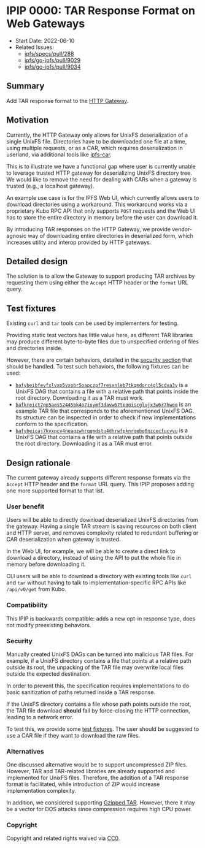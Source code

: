 # IPIP 0000: TAR Response Format on Web Gateways

- Start Date: 2022-06-10
- Related Issues:
  - [ipfs/specs/pull/288](https://github.com/ipfs/specs/pull/288)
  - [ipfs/go-ipfs/pull/9029](https://github.com/ipfs/go-ipfs/pull/9029)
  - [ipfs/go-ipfs/pull/9034](https://github.com/ipfs/go-ipfs/pull/9034)

## Summary

Add TAR response format to the [HTTP Gateway](../http-gateways/).

## Motivation

Currently, the HTTP Gateway only allows for UnixFS deserialization of a single
UnixFS file. Directories have to be downloaded one file at a time, using
multiple requests, or as a CAR, which requires deserialization in userland,
via additional tools like [ipfs-car](https://www.npmjs.com/package/ipfs-car).

This is to illustrate we have a functional gap where user is currently unable
to leverage trusted HTTP gateway for deserializing UnixFS directory tree. We
would like to remove the need for dealing with CARs when a gateway is trusted
(e.g., a localhost gateway).

An example use case is for the IPFS Web UI, which currently allows users to
download directories using a workaround. This workaround works via a proprietary
Kubo RPC API that only supports `POST` requests and the Web UI has to store the entire
directory in memory before the user can download it.

By introducing TAR responses on the HTTP Gateway, we provide vendor-agnosic way
of downloading entire directories in deserialized form, which increases utility
and interop provided by HTTP gateways.

## Detailed design

The solution is to allow the Gateway to support producing TAR archives
by requesting them using either the `Accept` HTTP header or the `format`
URL query.

## Test fixtures

Existing `curl` and `tar` tools can be used by implementers for testing.

Providing static test vectors has little value here, as different TAR libraries
may produce different byte-to-byte files due to unspecified ordering of files and
directories inside.

However, there are certain behaviors, detailed in the [security section](#security)
that should be handled. To test such behaviors, the following fixtures can be used:

- [`bafybeibfevfxlvxp5vxobr5oapczpf7resxnleb7tkqmdorc4gl5cdva3y`][inside-dag] is a UnixFS
DAG that contains a file with a relative path that points inside the root directory.
Downloading it as a TAR must work.
- [`bafkreict7qp5aqs52445bk4o7iuymf3davw67tpqqiscglujx3w6r7hwoq`][inside-dag-tar] is an
example TAR file that corresponds to the aforementioned UnixFS DAG. Its structure can be
inspected in order to check if new implementations conform to the specification.
- [`bafybeicaj7kvxpcv4neaqzwhrqqmdstu4dhrwfpknrgebq6nzcecfucvyu`][outside-dag] is a UnixFS
DAG that contains a file with a relative path that points outside the root directory.
Downloading it as a TAR must error.

## Design rationale

The current gateway already supports different response formats via the
`Accept` HTTP header and the `format` URL query. This IPIP proposes adding
one more supported format to that list.

### User benefit

Users will be able to directly download deserialized UnixFS directories from
the gateway. Having a single TAR stream is saving resources on both client and
HTTP server, and removes complexity related to redundant buffering or CAR
deserialization when gateway is trusted.

In the Web UI, for example, we will be able to create a direct link to download
a directory, instead of using the API to put the whole file in memory before
downloading it.

CLI users will be able to download a directory with existing tools like `curl` and `tar` without
having to talk to implementation-specific RPC APIs like `/api/v0/get` from Kubo.

### Compatibility

This IPIP is backwards compatible: adds a new opt-in response type, does not
modify preexisting behaviors.

### Security

Manually created UnixFS DAGs can be turned into malicious TAR files. For example,
if a UnixFS directory contains a file that points at a relative path outside
its root, the unpacking of the TAR file may overwrite local files outside the expected
destination.

In order to prevent this, the specification requires implementations to do
basic sanitization of paths returned inside a TAR response.

If the UnixFS directory contains a file whose path
points outside the root, the TAR file download **should** fail by force-closing
the HTTP connection, leading to a network error.

To test this, we provide some [test fixtures](#test-fixtures). The user should be
suggested to use a CAR file if they want to download the raw files.

### Alternatives

One discussed alternative would be to support uncompressed ZIP files. However, TAR and
TAR-related libraries are already supported and implemented for UnixFS files. Therefore,
the addition of a TAR response format is facilitated, while introduction of ZIP would increase
implementation complexity.

In addition, we considered supporting [Gzipped TAR](https://github.com/ipfs/go-ipfs/pull/9034).
However, there it may be a vector for DOS attacks since compression requires high CPU power.

### Copyright

Copyright and related rights waived via [CC0](https://creativecommons.org/publicdomain/zero/1.0/).

[inside-dag]: https://dweb.link/ipfs/bafybeibfevfxlvxp5vxobr5oapczpf7resxnleb7tkqmdorc4gl5cdva3y
[inside-dag-tar]: https://dweb.link/ipfs/bafkreict7qp5aqs52445bk4o7iuymf3davw67tpqqiscglujx3w6r7hwoq
[outside-dag]: https://dweb.link/ipfs/bafybeicaj7kvxpcv4neaqzwhrqqmdstu4dhrwfpknrgebq6nzcecfucvyu

